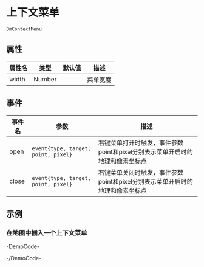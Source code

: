 # 上下文菜单

`BmContextMenu`

## 属性

|属性名|类型|默认值|描述|
|------|-----|-----|----|
|width |Number||菜单宽度|

## 事件

|事件名|参数|描述|
|------|----|----|
|open|`event{type, target, point, pixel}`|右键菜单打开时触发，事件参数point和pixel分别表示菜单开启时的地理和像素坐标点|
|close|`event{type, target, point, pixel}`|右键菜单关闭时触发，事件参数point和pixel分别表示菜单开启时的地理和像素坐标点|

## 示例

### 在地图中插入一个上下文菜单

-DemoCode-
<template>
  <div>
    <baidu-map class="map" :center="center" :zoom="zoom">
      <bm-context-menu>
        <bm-context-menu-item :callback="gotoBeijing" text="去北京"></bm-context-menu-item>
        <bm-context-menu-item seperator></bm-context-menu-item>
        <bm-context-menu-item :callback="gotoShanghai" text="去上海" iconUrl="http://lbsyun.baidu.com/skins/MySkin/resources/img/red.png"></bm-context-menu-item>        
        <bm-context-menu-item disabled text="去深圳"></bm-context-menu-item>
      </bm-context-menu>
      <bm-marker :position="{lng: 116.404, lat: 39.915}" :dragging="true">
        <bm-context-menu>
          <bm-context-menu-item :callback="getPosition" text="获取坐标"></bm-context-menu-item>
        </bm-context-menu>
      </bm-marker>
    </baidu-map>
  </div>
</template>


<script setup>
import { ref } from 'vue';

const center = ref({
  lng: 116.404,
  lat: 39.915
});
const zoom = ref(15);

const gotoBeijing = (e) => {
  center.value = {
    lng: 116.404,
    lat: 39.915
  };
};

const gotoShanghai = (e) => {
  center.value = {
    lng: 121.473354,
    lat: 31.238413
  };
};

const getPosition = (e) => {
  alert(`${e.point.lng} / ${e.point.lat}`)
};
</script>
-/DemoCode-